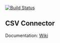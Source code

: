 [![Build Status](https://travis-ci.org/Evolveum/connector-csv.svg?branch=master)](https://travis-ci.org/Evolveum/connector-csv)

## CSV Connector
Documentation: [Wiki](https://wiki.evolveum.com/display/midPoint/CSV+Connector)
